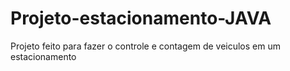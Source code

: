 # Projeto-estacionamento-JAVA
Projeto feito para fazer o controle e contagem de veiculos em um estacionamento 
